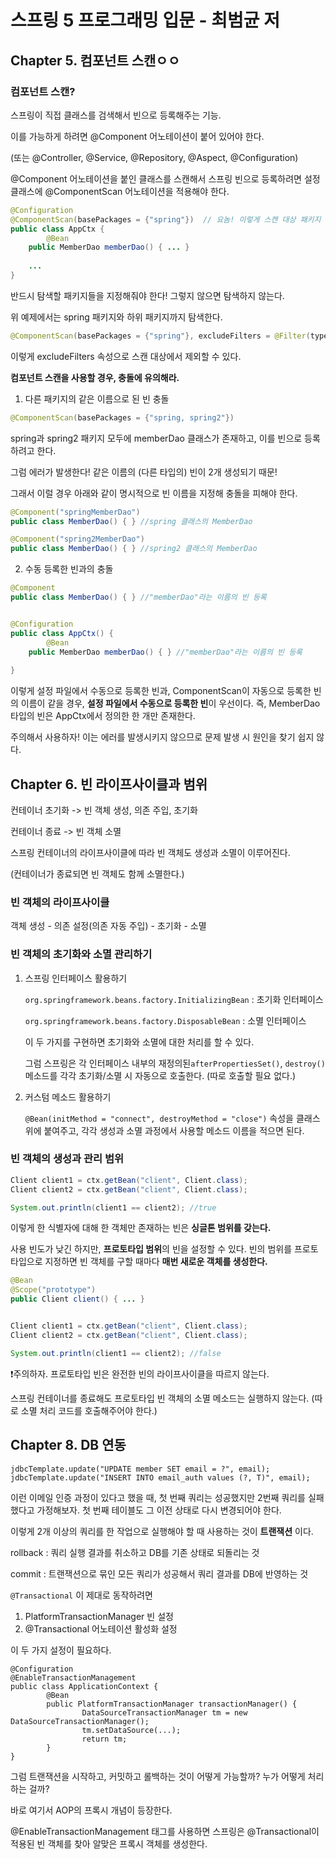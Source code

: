 # 스프링 5 프로그래밍 입문 - 최범균 저



## Chapter 5. 컴포넌트 스캔ㅇㅇ



### 컴포넌트 스캔?

스프링이 직접 클래스를 검색해서 빈으로 등록해주는 기능.

이를 가능하게 하려면 @Component 어노테이션이 붙어 있어야 한다. 

(또는 @Controller, @Service, @Repository, @Aspect, @Configuration)



@Component 어노테이션을 붙인 클래스를 스캔해서 스프링 빈으로 등록하려면 설정 클래스에 @ComponentScan 어노테이션을 적용해야 한다.



```java
@Configuration
@ComponentScan(basePackages = {"spring"})  // 요놈! 이렇게 스캔 대상 패키지 목록도 지정할 수 있다.
public class AppCtx {
		@Bean
  	public MemberDao memberDao() { ... }
   
    ...
}
```



반드시 탐색할 패키지들을 지정해줘야 한다! 그렇지 않으면 탐색하지 않는다.

위 예제에서는 spring 패키지와 하위 패키지까지 탐색한다.

``` java
@ComponentScan(basePackages = {"spring"}, excludeFilters = @Filter(type=FilterType.REGEX, pattern="spring\\..*Dao"))
```



이렇게 excludeFilters 속성으로 스캔 대상에서 제외할 수 있다.





**컴포넌트 스캔을 사용할 경우, 충돌에 유의해라.**

1. 다른 패키지의 같은 이름으로 된 빈 충돌

``` java
@ComponentScan(basePackages = {"spring, spring2"})
```

spring과 spring2 패키지 모두에 memberDao 클래스가 존재하고, 이를 빈으로 등록하려고 한다.

그럼 에러가 발생한다! 같은 이름의 (다른 타입의) 빈이 2개 생성되기 때문!



그래서 이럴 경우 아래와 같이 명시적으로 빈 이름을 지정해 충돌을 피해야 한다.

```java
@Component("springMemberDao")
public class MemberDao() { } //spring 클래스의 MemberDao

@Component("spring2MemberDao")
public class MemberDao() { } //spring2 클래스의 MemberDao

```



2. 수동 등록한 빈과의 충돌

``` java
@Component
public class MemberDao() { } //"memberDao"라는 이름의 빈 등록


@Configuration
public class AppCtx() {
		@Bean
  	public MemberDao memberDao() { } //"memberDao"라는 이름의 빈 등록
  
}
```

이렇게 설정 파일에서 수동으로 등록한 빈과, ComponentScan이 자동으로 등록한 빈의 이름이 같을 경우, **설정 파일에서 수동으로 등록한 빈**이 우선이다. 즉, MemberDao 타입의 빈은 AppCtx에서 정의한 한 개만 존재한다.

주의해서 사용하자! 이는 에러를 발생시키지 않으므로 문제 발생 시 원인을 찾기 쉽지 않다.





## Chapter 6. 빈 라이프사이클과 범위



컨테이너 초기화 -> 빈 객체 생성, 의존 주입, 초기화

컨테이너 종료 -> 빈 객체 소멸



스프링 컨테이너의 라이프사이클에 따라 빈 객체도 생성과 소멸이 이루어진다.

(컨테이너가 종료되면 빈 객체도 함께 소멸한다.)



### 빈 객체의 라이프사이클

객체 생성 - 의존 설정(의존 자동 주입) - 초기화 - 소멸



### 빈 객체의 초기화와 소멸 관리하기

1. 스프링 인터페이스 활용하기

   `org.springframework.beans.factory.InitializingBean` : 초기화 인터페이스

   `org.springframework.beans.factory.DisposableBean` : 소멸 인터페이스

   이 두 가지를 구현하면 초기화와 소멸에 대한 처리를 할 수 있다.

   그럼 스프링은 각 인터페이스 내부의 재정의된`afterPropertiesSet()`, `destroy()` 메소드를 각각 초기화/소멸 시 자동으로 호출한다. (따로 호출할 필요 없다.)



2. 커스텀 메소드 활용하기

   `@Bean(initMethod = "connect", destroyMethod = "close")` 속성을 클래스 위에 붙여주고, 각각 생성과 소멸 과정에서 사용할 메소드 이름을 적으면 된다.




### 빈 객체의 생성과 관리 범위

```java
Client client1 = ctx.getBean("client", Client.class);
Client client2 = ctx.getBean("client", Client.class);

System.out.println(client1 == client2); //true
```



이렇게 한 식별자에 대해 한 객체만 존재하는 빈은 **싱글톤 범위를 갖는다.**



사용 빈도가 낮긴 하지만, **프로토타입 범위**의 빈을 설정할 수 있다. 빈의 범위를 프로토타입으로 지정하면 빈 객체를 구할 때마다 **매번 새로운 객체를 생성한다.**

```java
@Bean
@Scope("prototype")
public Client client() { ... }


Client client1 = ctx.getBean("client", Client.class);
Client client2 = ctx.getBean("client", Client.class);

System.out.println(client1 == client2); //false
```



❗주의하자. 프로토타입 빈은 완전한 빈의 라이프사이클을 따르지 않는다.

스프링 컨테이너를 종료해도 프로토타입 빈 객체의 소멸 메소드는 실행하지 않는다. (따로 소멸 처리 코드를 호출해주어야 한다.)



## Chapter 8. DB 연동





```
jdbcTemplate.update("UPDATE member SET email = ?", email);
jdbcTemplate.update("INSERT INTO email_auth values (?, T)", email);
```



이런 이메일 인증 과정이 있다고 했을 때, 첫 번째 쿼리는 성공했지만 2번째 쿼리를 실패했다고 가정해보자. 첫 번째 테이블도 그 이전 상태로 다시 변경되어야 한다.



이렇게 2개 이상의 쿼리를 한 작업으로 실행해야 할 때 사용하는 것이 **트랜잭션** 이다.

rollback : 쿼리 실행 결과를 취소하고 DB를 기존 상태로 되돌리는 것

commit : 트랜잭션으로 묶인 모든 쿼리가 성공해서 쿼리 결과를 DB에 반영하는 것





`@Transactional` 이 제대로 동작하려면 

1. PlatformTransactionManager 빈 설정
2. @Transactional 어노테이션 활성화 설정

이 두 가지 설정이 필요하다.



```
@Configuration
@EnableTransactionManagement
public class ApplicationContext {
		@Bean
		public PlatformTransactionManager transactionManager() {
				DataSourceTransactionManager tm = new DataSourceTransactionManager();
				tm.setDataSource(...);
				return tm;
		}
}
```





그럼 트랜잭션을 시작하고, 커밋하고 롤백하는 것이 어떻게 가능할까? 누가 어떻게 처리하는 걸까?



바로 여기서 AOP의 프록시 개념이 등장한다.

@EnableTransactionManagement 태그를 사용하면 스프링은 @Transactional이 적용된 빈 객체를 찾아 알맞은 프록시 객체를 생성한다.

